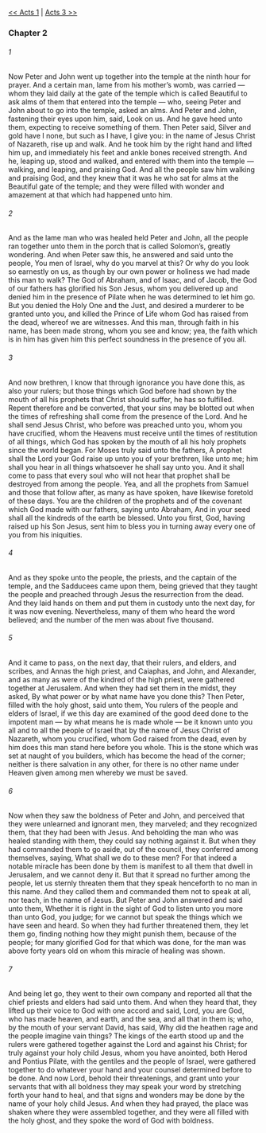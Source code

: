 [<< Acts 1](Acts%201.md)  |  [Acts 3 >>](Acts%203.md)

### Chapter 2
###### 1
Now Peter and John went up together into the temple at the ninth hour for prayer. And a certain man, lame from his mother’s womb, was carried — whom they laid daily at the gate of the temple which is called Beautiful to ask alms of them that entered into the temple — who, seeing Peter and John about to go into the temple, asked an alms. And Peter and John, fastening their eyes upon him, said, Look on us. And he gave heed unto them, expecting to receive something of them. Then Peter said, Silver and gold have I none, but such as I have, I give you: in the name of Jesus Christ of Nazareth, rise up and walk. And he took him by the right hand and lifted him up, and immediately his feet and ankle bones received strength. And he, leaping up, stood and walked, and entered with them into the temple — walking, and leaping, and praising God. And all the people saw him walking and praising God, and they knew that it was he who sat for alms at the Beautiful gate of the temple; and they were filled with wonder and amazement at that which had happened unto him.

###### 2
And as the lame man who was healed held Peter and John, all the people ran together unto them in the porch that is called Solomon’s, greatly wondering. And when Peter saw this, he answered and said unto the people, You men of Israel, why do you marvel at this? Or why do you look so earnestly on us, as though by our own power or holiness we had made this man to walk? The God of Abraham, and of Isaac, and of Jacob, the God of our fathers has glorified his Son Jesus, whom you delivered up and denied him in the presence of Pilate when he was determined to let him go. But you denied the Holy One and the Just, and desired a murderer to be granted unto you, and killed the Prince of Life whom God has raised from the dead, whereof we are witnesses. And this man, through faith in his name, has been made strong, whom you see and know; yea, the faith which is in him has given him this perfect soundness in the presence of you all.

###### 3
And now brethren, I know that through ignorance you have done this, as also your rulers; but those things which God before had shown by the mouth of all his prophets that Christ should suffer, he has so fulfilled. Repent therefore and be converted, that your sins may be blotted out when the times of refreshing shall come from the presence of the Lord. And he shall send Jesus Christ, who before was preached unto you, whom you have crucified, whom the Heavens must receive until the times of restitution of all things, which God has spoken by the mouth of all his holy prophets since the world began. For Moses truly said unto the fathers, A prophet shall the Lord your God raise up unto you of your brethren, like unto me; him shall you hear in all things whatsoever he shall say unto you. And it shall come to pass that every soul who will not hear that prophet shall be destroyed from among the people. Yea, and all the prophets from Samuel and those that follow after, as many as have spoken, have likewise foretold of these days. You are the children of the prophets and of the covenant which God made with our fathers, saying unto Abraham, And in your seed shall all the kindreds of the earth be blessed. Unto you first, God, having raised up his Son Jesus, sent him to bless you in turning away every one of you from his iniquities.

###### 4
And as they spoke unto the people, the priests, and the captain of the temple, and the Sadducees came upon them, being grieved that they taught the people and preached through Jesus the resurrection from the dead. And they laid hands on them and put them in custody unto the next day, for it was now evening. Nevertheless, many of them who heard the word believed; and the number of the men was about five thousand.

###### 5
And it came to pass, on the next day, that their rulers, and elders, and scribes, and Annas the high priest, and Caiaphas, and John, and Alexander, and as many as were of the kindred of the high priest, were gathered together at Jerusalem. And when they had set them in the midst, they asked, By what power or by what name have you done this? Then Peter, filled with the holy ghost, said unto them, You rulers of the people and elders of Israel, if we this day are examined of the good deed done to the impotent man — by what means he is made whole — be it known unto you all and to all the people of Israel that by the name of Jesus Christ of Nazareth, whom you crucified, whom God raised from the dead, even by him does this man stand here before you whole. This is the stone which was set at naught of you builders, which has become the head of the corner; neither is there salvation in any other, for there is no other name under Heaven given among men whereby we must be saved.

###### 6
Now when they saw the boldness of Peter and John, and perceived that they were unlearned and ignorant men, they marveled; and they recognized them, that they had been with Jesus. And beholding the man who was healed standing with them, they could say nothing against it. But when they had commanded them to go aside, out of the council, they conferred among themselves, saying, What shall we do to these men? For that indeed a notable miracle has been done by them is manifest to all them that dwell in Jerusalem, and we cannot deny it. But that it spread no further among the people, let us sternly threaten them that they speak henceforth to no man in this name. And they called them and commanded them not to speak at all, nor teach, in the name of Jesus. But Peter and John answered and said unto them, Whether it is right in the sight of God to listen unto you more than unto God, you judge; for we cannot but speak the things which we have seen and heard. So when they had further threatened them, they let them go, finding nothing how they might punish them, because of the people; for many glorified God for that which was done, for the man was above forty years old on whom this miracle of healing was shown.

###### 7
And being let go, they went to their own company and reported all that the chief priests and elders had said unto them. And when they heard that, they lifted up their voice to God with one accord and said, Lord, you are God, who has made heaven, and earth, and the sea, and all that in them is; who, by the mouth of your servant David, has said, Why did the heathen rage and the people imagine vain things? The kings of the earth stood up and the rulers were gathered together against the Lord and against his Christ; for truly against your holy child Jesus, whom you have anointed, both Herod and Pontius Pilate, with the gentiles and the people of Israel, were gathered together to do whatever your hand and your counsel determined before to be done. And now Lord, behold their threatenings, and grant unto your servants that with all boldness they may speak your word by stretching forth your hand to heal, and that signs and wonders may be done by the name of your holy child Jesus. And when they had prayed, the place was shaken where they were assembled together, and they were all filled with the holy ghost, and they spoke the word of God with boldness.
